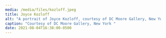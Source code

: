 ```yaml
---
media: /media/files/kozloff.jpeg
title: Joyce Kozloff
alt: "A portrait of Joyce Kozloff, courtesy of DC Moore Gallery, New York "
caption: "Courtesy of DC Moore Gallery, New York "
date: 2021-08-04T16:38:00-0500
---
```

